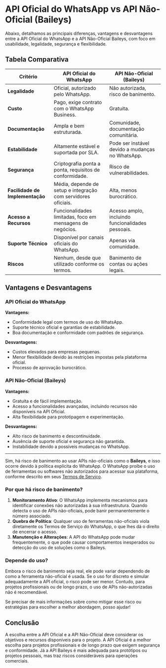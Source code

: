  # API Oficial do WhatsApp vs API Não-Oficial (Baileys)

Abaixo, detalhamos as principais diferenças, vantagens e desvantagens entre a API Oficial do WhatsApp e a API Não-Oficial Baileys, com foco em usabilidade, legalidade, segurança e flexibilidade.

## Tabela Comparativa

| Critério                      | API Oficial do WhatsApp                     | API Não-Oficial (Baileys)          |
|-------------------------------|---------------------------------------------|------------------------------------|
| **Legalidade**                | Oficial, autorizado pelo WhatsApp.         | Não autorizada, risco de banimento. |
| **Custo**                     | Pago, exige contrato com o WhatsApp Business. | Gratuita.                         |
| **Documentação**              | Ampla e bem estruturada.                   | Comunidade, documentação comunitária. |
| **Estabilidade**              | Altamente estável e suportada por SLA.     | Pode ser instável devido a mudanças no WhatsApp. |
| **Segurança**                 | Criptografia ponta a ponta, requisitos de conformidade. | Risco de vulnerabilidades.        |
| **Facilidade de Implementação** | Média, depende de setup e integração com servidores oficiais. | Alta, menos burocrático.          |
| **Acesso a Recursos**         | Funcionalidades limitadas, foco em mensagens de negócios. | Acesso amplo, incluindo funcionalidades pessoais. |
| **Suporte Técnico**           | Disponível por canais oficiais do WhatsApp. | Apenas via comunidade.            |
| **Riscos**                    | Nenhum, desde que utilizado conforme os termos. | Banimento de contas ou ações legais. |

## Vantagens e Desvantagens

### API Oficial do WhatsApp
**Vantagens:**
- Conformidade legal com termos de uso do WhatsApp.
- Suporte técnico oficial e garantias de estabilidade.
- Boa documentação e conformidade com padrões de segurança.

**Desvantagens:**
- Custos elevados para empresas pequenas.
- Menor flexibilidade devido às restrições impostas pela plataforma oficial.
- Processo de aprovação burocrático.

### API Não-Oficial (Baileys)
**Vantagens:**
- Gratuita e de fácil implementação.
- Acesso a funcionalidades avançadas, incluindo recursos não disponíveis na API Oficial.
- Alta flexibilidade para prototipagem e experimentação.

**Desvantagens:**
- Alto risco de banimento e descontinuidade.
- Ausência de suporte oficial e segurança não garantida.
- Instabilidade devido a possíveis mudanças no WhatsApp.

---

Sim, há risco de banimento ao usar APIs não-oficiais como o **Baileys**, e isso ocorre devido à política explícita do WhatsApp. O WhatsApp proíbe o uso de ferramentas ou softwares não autorizados para acessar sua plataforma, conforme descrito em seus [Termos de Serviço](https://www.whatsapp.com/legal/terms-of-service/).

### Por que há risco de banimento?
1. **Monitoramento Ativo**: O WhatsApp implementa mecanismos para identificar conexões não autorizadas à sua infraestrutura. Quando detecta o uso de APIs não-oficiais, pode banir permanentemente o número associado.
2. **Quebra de Política**: Qualquer uso de ferramentas não-oficiais viola diretamente os Termos de Serviço do WhatsApp, o que lhes dá o direito de encerrar o acesso.
3. **Manutenção e Alterações**: A API do WhatsApp pode mudar frequentemente, o que pode causar comportamentos inesperados ou detecção do uso de soluções como o Baileys.

### Depende do uso?
Embora o risco de banimento seja real, ele pode variar dependendo de como a ferramenta não-oficial é usada. Se o uso for discreto e simular adequadamente a API oficial, o risco pode ser menor. Contudo, para projetos profissionais ou de longo prazo, o uso de APIs não-autorizadas não é recomendável.

Se precisar de mais informações sobre como mitigar esse risco ou estratégias para escolher a melhor abordagem, posso ajudar!



## Conclusão

A escolha entre a API Oficial e a API Não-Oficial deve considerar os objetivos e recursos disponíveis para o projeto. A API Oficial é a melhor escolha para projetos profissionais e de longo prazo que exigem segurança e conformidade. Já a API Baileys é mais adequada para protótipos ou projetos pessoais, mas traz riscos consideráveis para operações comerciais.
